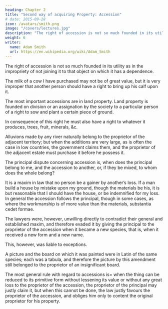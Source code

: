 ```yaml
---
heading: Chapter 2
title: "Second way of acquiring Property: Accession"
# date: 2015-09-28
icon: /avatars/smith.png
image: "/covers/lectures.jpg"
description: "The right of accession is not so much founded in its utility as in the impropriety of not joining it to that object on which it has a dependence"
weight: 6
writer:
  name: Adam Smith
  url: https://en.wikipedia.org/wiki/Adam_Smith
---
```




The right of accession is not so much founded in its utility as in the impropriety of not joining it to that object on which it has a dependence.

The milk of a cow I have purchased may not be of great value, but it is very improper that another person should have a right to bring up his calf upon it.

The most important accessions are in land property.
Land property is founded on division or an assignation by the society to a particular person of a right to sow and plant a certain piece of ground.

In consequence of this right he must also have a right to whatever it produces, trees, fruit, minerals, &c.

Alluvions made by any river naturally belong to the proprietor of the adjacent territory; but when the additions are very large, as is often the case in low countries, the government claims them, and the proprietor of the adjacent estate must purchase it before he possess it.

The principal dispute concerning accession is, when does the principal belong to me, and the accession to another, or, if they be mixed, to whom does the whole belong?

It is a maxim in law that no person be a gainer by another’s loss.
If a man build a house by mistake upon my ground, though the materials be his, it is but reasonable that I should have the house, or be indemnified for my loss.
In general the accession follows the principal, though in some cases, as where the workmanship is of more value than the materials, substantia cedet formae.

The lawyers were, however, unwilling directly to contradict their general and established maxim, and therefore evaded it by giving the principal to the proprietor of the accession when it became a new species, that is, when it received a new form and a new name.

This, however, was liable to exceptions.

A picture and the board on which it was painted were in Latin of the same species; each was a tabula, and therefore the picture by this amendment still belonged to the proprietor of an insignificant board.

The most general rule with regard to accessions is=  when the thing can be reduced to its primitive form without lessening its value or without any great loss to the proprietor of the accession, the proprietor of the principal may justly claim it, but when this cannot be done, the law justly favours the proprietor of the accession, and obliges him only to content the original proprietor for his property.

